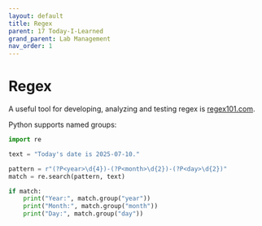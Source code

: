 ```yaml
---
layout: default
title: Regex
parent: 17 Today-I-Learned
grand_parent: Lab Management
nav_order: 1
---
```


# Regex

A useful tool for developing, analyzing and testing regex is [regex101.com](https://regex101.com/).

Python supports named groups:

```python
import re

text = "Today's date is 2025-07-10."

pattern = r"(?P<year>\d{4})-(?P<month>\d{2})-(?P<day>\d{2})"
match = re.search(pattern, text)

if match:
    print("Year:", match.group("year"))
    print("Month:", match.group("month"))
    print("Day:", match.group("day"))
```